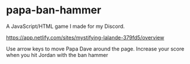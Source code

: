 # papa-ban-hammer
A JavaScript/HTML game I made for my Discord.

https://app.netlify.com/sites/mystifying-lalande-379fd5/overview

Use arrow keys to move Papa Dave around the page. 
Increase your score when you hit Jordan with the ban hammer
